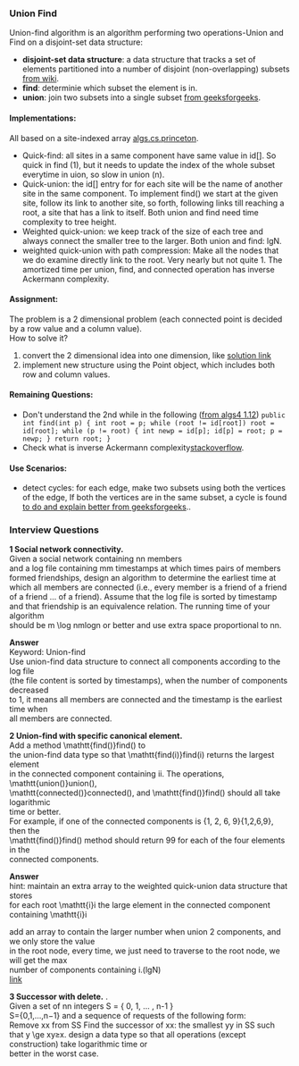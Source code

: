 ### Union Find   
Union-find algorithm is an algoríthm performing two operations-Union and Find on  a disjoint-set data structure:  
- **disjoint-set data structure**: a data structure that tracks a set of elements partitioned  into a number of disjoint (non-overlapping) subsets [from wiki](https://en.wikipedia.org/wiki/Disjoint-set_data_structure "wiki").
- **find**: determinie which subset the element is in. 
- **union**: join two subsets into a single subset [from geeksforgeeks](https://www.geeksforgeeks.org/union-find/ "from geeksforgeeks").

#### Implementations: 
All based on a site-indexed array [algs.cs.princeton](https://algs4.cs.princeton.edu/15uf/ "algs.cs.princeton").
- Quick-find: all sites in a same component have same value in id[]. So quick in find (1), but it needs to update the index of the whole subset everytime in uion, so slow in union (n).  
- Quick-union: the id[] entry for for each site will be the name of another site in the same component. To implement find() we start at the given site, follow its link to another site, so forth, following links till reaching a root, a site that has a link to itself. Both union and find need time complexity to tree height. 
- Weighted quick-union: we keep track of the size of each tree and always connect the smaller tree to the larger. Both union and find: lgN. 
- weighted quick-union with path compression: Make all the nodes that we do examine directly link to the root. Very nearly but not quite 1. The amortized time per union, find, and connected operation has inverse Ackermann complexity. 

#### Assignment:  
The problem is a 2 dimensional problem (each connected point is decided by a row value and a column value).  
How to solve it?  
1. convert the 2 dimensional idea into one dimension, like [solution link](https://github.com/maxgillett/coursera/blob/master/Algorithms%20Part%201/week1/percolation/src/main/java/Percolation.java)
2. implement new structure using the Point object, which includes both row and column values.

#### Remaining Questions:  
- Don't understand the 2nd while in the following ([from algs4 1.12](https://algs4.cs.princeton.edu/15uf/QuickUnionPathCompressionUF.java.html "from algs4 1.12"))
`public int find(int p) {
        int root = p;
        while (root != id[root])
            root = id[root];
        while (p != root) {
            int newp = id[p];
            id[p] = root;
            p = newp;
        }
        return root;
    }`
- Check what is inverse Ackermann complexity[stackoverflow](https://stackoverflow.com/questions/44354922/why-is-the-inverse-ackermann-function-used-to-describe-complexity-of-kruskals-a).

#### Use Scenarios: 
- detect cycles: for each edge, make two subsets using both the vertices of the edge, If both the vertices are in the same subset, a cycle is found [to do and explain better from geeksforgeeks](https://www.geeksforgeeks.org/union-find/ "from geeksforgeeks").. 

### Interview Questions 
**1 Social network connectivity.**   
Given a social network containing nn members   
and a log file containing mm timestamps at which times pairs of members   
formed friendships, design an algorithm to determine the earliest time at   
which all members are connected (i.e., every member is a friend of a friend   
of a friend ... of a friend). Assume that the log file is sorted by timestamp  
and that friendship is an equivalence relation. The running time of your algorithm  
should be m \log nmlogn or better and use extra space proportional to nn.  

**Answer**  
Keyword: Union-find  
Use union-find data structure to connect all components according to the log file  
(the file content is sorted by timestamps), when the number of components decreased  
to 1, it means all members are connected and the timestamp is the earliest time when  
all members are connected.  


**2 Union-find with specific canonical element.**    
Add a method \mathtt{find()}find() to  
the union-find data type so that \mathtt{find(i)}find(i) returns the largest element  
in the connected component containing ii. The operations, \mathtt{union()}union(),   
\mathtt{connected()}connected(), and \mathtt{find()}find() should all take logarithmic  
time or better.  
For example, if one of the connected components is \{1, 2, 6, 9\}{1,2,6,9}, then the   
\mathtt{find()}find() method should return 99 for each of the four elements in the   
connected components.  

**Answer**   
hint: maintain an extra array to the weighted quick-union data structure that stores  
for each root \mathtt{i}i the large element in the connected component containing \mathtt{i}i  

add an array to contain the larger number when union 2 components, and we only store the value  
in the root node, every time, we just need to traverse to the root node, we will get the max   
number of components containing i.(lgN)  
[link](https://truongtx.me/2018/05/01/union-find-summary-part-5)  

**3 Successor with delete.** .  
Given a set of nn integers S = \{ 0, 1, ... , n-1 \}  
S={0,1,...,n−1} and a sequence of requests of the following form:  
Remove xx from SS
Find the successor of xx: the smallest yy in SS such that y \ge xy≥x.
design a data type so that all operations (except construction) take logarithmic time or   
better in the worst case.    

